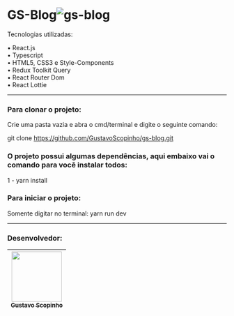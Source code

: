 # GS-Blog![gs-blog](https://user-images.githubusercontent.com/102439841/228108036-9995a155-9577-43bb-b668-c8ce73241287.gif)

Tecnologias utilizadas:<br>

• React.js<br>
• Typescript<br>
• HTML5, CSS3 e Style-Components<br>
• Redux Toolkit Query <br>
• React Router Dom <br>
• React Lottie <br>


<hr>

### Para clonar o projeto:
Crie uma pasta vazia e abra o cmd/terminal e digite o seguinte comando: <br>

git clone https://github.com/GustavoScopinho/gs-blog.git

### O projeto possui algumas dependências, aqui embaixo vai o comando para você instalar todos:

1 - yarn install <br>


### Para iniciar o projeto:
Somente digitar no terminal: yarn run dev

<hr>

 ### Desenvolvedor: 

[<img src="https://avatars.githubusercontent.com/u/102439841?v=4" width=115 > <br> <sub> Gustavo Scopinho </sub>](https://github.com/GustavoScopinho)  |   
| :---: | 
